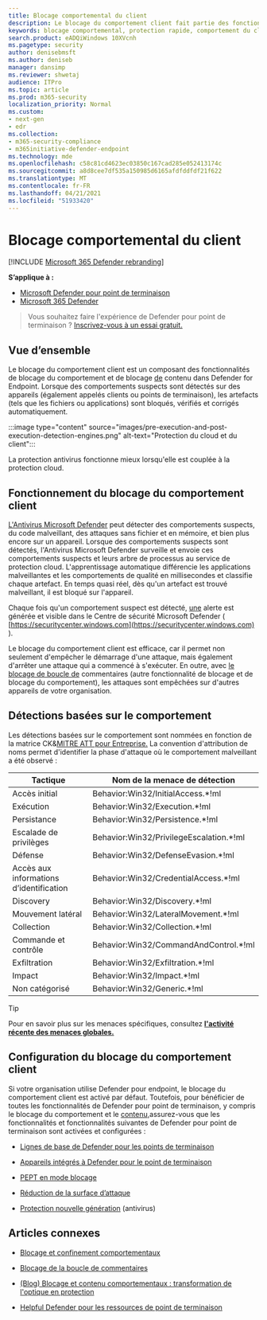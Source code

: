 ```yaml
---
title: Blocage comportemental du client
description: Le blocage du comportement client fait partie des fonctionnalités de blocage et de blocage du comportement dans Microsoft Defender pour point de terminaison
keywords: blocage comportemental, protection rapide, comportement du client, Microsoft Defender pour point de terminaison
search.product: eADQiWindows 10XVcnh
ms.pagetype: security
author: denisebmsft
ms.author: deniseb
manager: dansimp
ms.reviewer: shwetaj
audience: ITPro
ms.topic: article
ms.prod: m365-security
localization_priority: Normal
ms.custom:
- next-gen
- edr
ms.collection:
- m365-security-compliance
- m365initiative-defender-endpoint
ms.technology: mde
ms.openlocfilehash: c58c81cd4623ec03850c167cad285e052413174c
ms.sourcegitcommit: a8d8cee7df535a150985d6165afdfddfdf21f622
ms.translationtype: MT
ms.contentlocale: fr-FR
ms.lasthandoff: 04/21/2021
ms.locfileid: "51933420"
---
```

# <a name="client-behavioral-blocking"></a>Blocage comportemental du client

[!INCLUDE [Microsoft 365 Defender rebranding](../../includes/microsoft-defender.md)]

**S’applique à :**
- [Microsoft Defender pour point de terminaison](https://go.microsoft.com/fwlink/p/?linkid=2154037)
- [Microsoft 365 Defender](https://go.microsoft.com/fwlink/?linkid=2118804)

>Vous souhaitez faire l'expérience de Defender pour point de terminaison ? [Inscrivez-vous à un essai gratuit.](https://www.microsoft.com/microsoft-365/windows/microsoft-defender-atp?ocid=docs-wdatp-assignaccess-abovefoldlink)

## <a name="overview"></a>Vue d’ensemble

Le blocage du comportement client est un composant des fonctionnalités de blocage du comportement et de blocage [de](https://docs.microsoft.com/microsoft-365/security/defender-endpoint/behavioral-blocking-containment) contenu dans Defender for Endpoint. Lorsque des comportements suspects sont détectés sur des appareils (également appelés clients ou points de terminaison), les artefacts (tels que les fichiers ou applications) sont bloqués, vérifiés et corrigés automatiquement. 

:::image type="content" source="images/pre-execution-and-post-execution-detection-engines.png" alt-text="Protection du cloud et du client":::

La protection antivirus fonctionne mieux lorsqu'elle est couplée à la protection cloud.

## <a name="how-client-behavioral-blocking-works"></a>Fonctionnement du blocage du comportement client

[L'Antivirus Microsoft Defender](https://docs.microsoft.com/windows/security/threat-protection/microsoft-defender-antivirus/microsoft-defender-antivirus-in-windows-10) peut détecter des comportements suspects, du code malveillant, des attaques sans fichier et en mémoire, et bien plus encore sur un appareil. Lorsque des comportements suspects sont détectés, l'Antivirus Microsoft Defender surveille et envoie ces comportements suspects et leurs arbre de processus au service de protection cloud. L'apprentissage automatique différencie les applications malveillantes et les comportements de qualité en millisecondes et classifie chaque artefact. En temps quasi réel, dès qu'un artefact est trouvé malveillant, il est bloqué sur l'appareil. 

Chaque fois qu'un comportement suspect est détecté, [une](https://docs.microsoft.com/microsoft-365/security/defender-endpoint/alerts-queue) alerte est générée et visible dans le Centre de sécurité Microsoft Defender ( [https://securitycenter.windows.com](https://securitycenter.windows.com) ).

Le blocage du comportement client est efficace, car il permet non seulement d'empêcher le démarrage d'une attaque, mais également d'arrêter une attaque qui a commencé à s'exécuter. En outre, avec [le blocage de boucle de](feedback-loop-blocking.md) commentaires (autre fonctionnalité de blocage et de blocage du comportement), les attaques sont empêchées sur d'autres appareils de votre organisation.

## <a name="behavior-based-detections"></a>Détections basées sur le comportement

Les détections basées sur le comportement sont nommées en fonction de la matrice CK&[MITRE ATT pour Entreprise.](https://attack.mitre.org/matrices/enterprise) La convention d'attribution de noms permet d'identifier la phase d'attaque où le comportement malveillant a été observé :


|Tactique |   Nom de la menace de détection |
|----|----|
|Accès initial | Behavior:Win32/InitialAccess.*!ml |
|Exécution  | Behavior:Win32/Execution.*!ml |
|Persistance    | Behavior:Win32/Persistence.*!ml |
|Escalade de privilèges   | Behavior:Win32/PrivilegeEscalation.*!ml |
|Défense    | Behavior:Win32/DefenseEvasion.*!ml |
|Accès aux informations d’identification  | Behavior:Win32/CredentialAccess.*!ml |
|Discovery  | Behavior:Win32/Discovery.*!ml |
|Mouvement latéral | Behavior:Win32/LateralMovement.*!ml |
|Collection |   Behavior:Win32/Collection.*!ml |
|Commande et contrôle | Behavior:Win32/CommandAndControl.*!ml |
|Exfiltration   | Behavior:Win32/Exfiltration.*!ml |
|Impact | Behavior:Win32/Impact.*!ml |
|Non catégorisé  | Behavior:Win32/Generic.*!ml |

> [!TIP]
> Pour en savoir plus sur les menaces spécifiques, consultez **[l'activité récente des menaces globales.](https://www.microsoft.com/wdsi/threats)**


## <a name="configuring-client-behavioral-blocking"></a>Configuration du blocage du comportement client

Si votre organisation utilise Defender pour endpoint, le blocage du comportement client est activé par défaut. Toutefois, pour bénéficier de toutes les fonctionnalités de Defender pour point de terminaison, y compris le blocage du comportement et le [contenu,](behavioral-blocking-containment.md)assurez-vous que les fonctionnalités et fonctionnalités suivantes de Defender pour point de terminaison sont activées et configurées :

- [Lignes de base de Defender pour les points de terminaison](https://docs.microsoft.com/microsoft-365/security/defender-endpoint/configure-machines-security-baseline)

- [Appareils intégrés à Defender pour le point de terminaison](https://docs.microsoft.com/microsoft-365/security/defender-endpoint/onboard-configure)

- [PEPT en mode blocage](https://docs.microsoft.com/microsoft-365/security/defender-endpoint/edr-in-block-mode)

- [Réduction de la surface d’attaque](https://docs.microsoft.com/microsoft-365/security/defender-endpoint/attack-surface-reduction)

- [Protection nouvelle génération](https://docs.microsoft.com/windows/security/threat-protection/microsoft-defender-antivirus/configure-microsoft-defender-antivirus-features) (antivirus)

## <a name="related-articles"></a>Articles connexes

- [Blocage et confinement comportementaux](behavioral-blocking-containment.md)

- [Blocage de la boucle de commentaires](feedback-loop-blocking.md)

- [(Blog) Blocage et contenu comportementaux : transformation de l'optique en protection](https://www.microsoft.com/security/blog/2020/03/09/behavioral-blocking-and-containment-transforming-optics-into-protection/)

- [Helpful Defender pour les ressources de point de terminaison](https://docs.microsoft.com/microsoft-365/security/defender-endpoint/helpful-resources)
